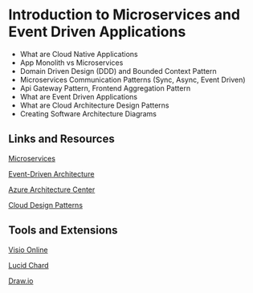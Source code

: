 # Introduction to Microservices and Event Driven Applications

- What are Cloud Native Applications
- App Monolith vs Microservices
- Domain Driven Design (DDD) and Bounded Context Pattern
- Microservices Communication Patterns (Sync, Async, Event Driven)
- Api Gateway Pattern, Frontend Aggregation Pattern
- What are Event Driven Applications
- What are Cloud Architecture Design Patterns
- Creating Software Architecture Diagrams

## Links and Resources

[Microservices](https://docs.microsoft.com/en-us/azure/architecture/guide/architecture-styles/microservices)

[Event-Driven Architecture](https://docs.microsoft.com/en-us/azure/architecture/guide/architecture-styles/event-driven)

[Azure Architecture Center](https://docs.microsoft.com/en-us/azure/architecture/browse/)

[Cloud Design Patterns](https://docs.microsoft.com/en-us/azure/architecture/patterns/)

## Tools and Extensions

[Visio Online](https://www.microsoft.com/de-de/microsoft-365/visio/flowchart-software)

[Lucid Chard](https://www.lucidchart.com/)

[Draw.io](https://www.diagrams.net/)